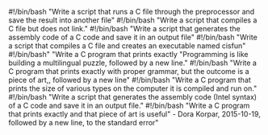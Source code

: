 #!/bin/bash
"Write a script that runs a C file through the preprocessor and save the result into another file"
#!/bin/bash
"Write a script that compiles a C file but does not link."
#!/bin/bash
"Write a script that generates the assembly code of a C code and save it in an output file"
#!/bin/bash
"Write a script that compiles a C file and creates an executable named cisfun"
#!/bin/bash"
"Write a C program that prints exactly "Programming is like building a multilingual puzzle, followed by a new line."
#!/bin/bash
"Write a C program that prints exactly with proper grammar, but the outcome is a piece of art,, followed by a new line"
#!/bin/bash
"Write a C program that prints the size of various types on the computer it is compiled and run on."
#!/bin/bash
"Write a script that generates the assembly code (Intel syntax) of a C code and save it in an output file."
#!/bin/bash
"Write a C program that prints exactly and that piece of art is useful" - Dora Korpar, 2015-10-19, followed by a new line, to the standard error"
